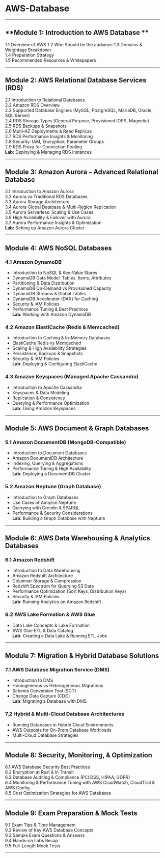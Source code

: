 # AWS-Database



---

## **Module 1: Introduction to AWS Database **
1.1 Overview of AWS 
1.2 Who Should be the audiance 
1.3 Domains & Weightage Breakdown  
1.4 Preparation Strategy  
1.5 Recommended Resources & Whitepapers  

---

## **Module 2: AWS Relational Database Services (RDS)**
2.1 Introduction to Relational Databases  
2.2 Amazon RDS Overview  
2.3 Supported Database Engines (MySQL, PostgreSQL, MariaDB, Oracle, SQL Server)  
2.4 RDS Storage Types (General Purpose, Provisioned IOPS, Magnetic)  
2.5 RDS Backups & Snapshots  
2.6 Multi-AZ Deployments & Read Replicas  
2.7 RDS Performance Insights & Monitoring  
2.8 Security: IAM, Encryption, Parameter Groups  
2.9 RDS Proxy for Connection Pooling  
**Lab:** Deploying & Managing RDS Instances  

---

## **Module 3: Amazon Aurora – Advanced Relational Database**
3.1 Introduction to Amazon Aurora  
3.2 Aurora vs Traditional RDS Databases  
3.3 Aurora Storage Architecture  
3.4 Aurora Global Database & Multi-Region Replication  
3.5 Aurora Serverless: Scaling & Use Cases  
3.6 High Availability & Failover with Aurora  
3.7 Aurora Performance Insights & Optimization  
**Lab:** Setting up Amazon Aurora Cluster  

---

## **Module 4: AWS NoSQL Databases**
### **4.1 Amazon DynamoDB**
- Introduction to NoSQL & Key-Value Stores  
- DynamoDB Data Model: Tables, Items, Attributes  
- Partitioning & Data Distribution  
- DynamoDB On-Demand vs Provisioned Capacity  
- DynamoDB Streams & Global Tables  
- DynamoDB Accelerator (DAX) for Caching  
- Security & IAM Policies  
- Performance Tuning & Best Practices  
**Lab:** Working with Amazon DynamoDB  

### **4.2 Amazon ElastiCache (Redis & Memcached)**
- Introduction to Caching & In-Memory Databases  
- ElastiCache Redis vs Memcached  
- Scaling & High Availability Strategies  
- Persistence, Backups & Snapshots  
- Security & IAM Policies  
**Lab:** Deploying & Configuring ElastiCache  

### **4.3 Amazon Keyspaces (Managed Apache Cassandra)**
- Introduction to Apache Cassandra  
- Keyspaces & Data Modeling  
- Replication & Consistency  
- Querying & Performance Optimization  
**Lab:** Using Amazon Keyspaces  

---

## **Module 5: AWS Document & Graph Databases**
### **5.1 Amazon DocumentDB (MongoDB-Compatible)**
- Introduction to Document Databases  
- Amazon DocumentDB Architecture  
- Indexing, Querying & Aggregations  
- Performance Tuning & High Availability  
**Lab:** Deploying a DocumentDB Cluster  

### **5.2 Amazon Neptune (Graph Database)**
- Introduction to Graph Databases  
- Use Cases of Amazon Neptune  
- Querying with Gremlin & SPARQL  
- Performance & Security Considerations  
**Lab:** Building a Graph Database with Neptune  

---

## **Module 6: AWS Data Warehousing & Analytics Databases**
### **6.1 Amazon Redshift**
- Introduction to Data Warehousing  
- Amazon Redshift Architecture  
- Columnar Storage & Compression  
- Redshift Spectrum for Querying S3 Data  
- Performance Optimization (Sort Keys, Distribution Keys)  
- Security & IAM Policies  
**Lab:** Running Analytics on Amazon Redshift  

### **6.2 AWS Lake Formation & AWS Glue**
- Data Lake Concepts & Lake Formation  
- AWS Glue ETL & Data Catalog  
**Lab:** Creating a Data Lake & Running ETL Jobs  

---

## **Module 7: Migration & Hybrid Database Solutions**
### **7.1 AWS Database Migration Service (DMS)**
- Introduction to DMS  
- Homogeneous vs Heterogeneous Migrations  
- Schema Conversion Tool (SCT)  
- Change Data Capture (CDC)  
**Lab:** Migrating a Database with DMS  

### **7.2 Hybrid & Multi-Cloud Database Architectures**
- Running Databases in Hybrid Cloud Environments  
- AWS Outposts for On-Prem Database Workloads  
- Multi-Cloud Database Strategies  

---

## **Module 8: Security, Monitoring, & Optimization**
8.1 AWS Database Security Best Practices  
8.2 Encryption at Rest & In Transit  
8.3 Database Auditing & Compliance (PCI DSS, HIPAA, GDPR)  
8.4 Monitoring & Performance Tuning with AWS CloudWatch, CloudTrail & AWS Config  
8.5 Cost Optimization Strategies for AWS Databases  

---

## **Module 9: Exam Preparation & Mock Tests**
9.1 Exam Tips & Time Management  
9.2 Review of Key AWS Database Concepts  
9.3 Sample Exam Questions & Answers  
9.4 Hands-on Labs Recap  
9.5 Full-Length Mock Tests  

---

